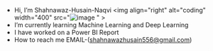 - Hi, I’m Shahnawaz-Husain-Naqvi
<img align="right" alt="coding" width="400" src="![image](https://github.com/Shahnawaz-Husain-Naqvi/Shahnawaz-Husain-Naqvi/assets/157488204/7b04c3bd-6eec-4239-b35b-46e8d0cb5daf")
" >
- I’m currently learning Machine Learning and Deep Learning
- I have worked on a Power BI Report 
- How to reach me EMAIL-(shahnawazhusain556@gmail.com)



